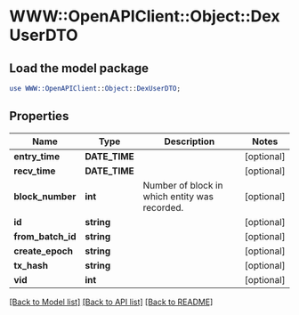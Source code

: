 # WWW::OpenAPIClient::Object::DexUserDTO

## Load the model package
```perl
use WWW::OpenAPIClient::Object::DexUserDTO;
```

## Properties
Name | Type | Description | Notes
------------ | ------------- | ------------- | -------------
**entry_time** | **DATE_TIME** |  | [optional] 
**recv_time** | **DATE_TIME** |  | [optional] 
**block_number** | **int** | Number of block in which entity was recorded. | [optional] 
**id** | **string** |  | [optional] 
**from_batch_id** | **string** |  | [optional] 
**create_epoch** | **string** |  | [optional] 
**tx_hash** | **string** |  | [optional] 
**vid** | **int** |  | [optional] 

[[Back to Model list]](../README.md#documentation-for-models) [[Back to API list]](../README.md#documentation-for-api-endpoints) [[Back to README]](../README.md)


